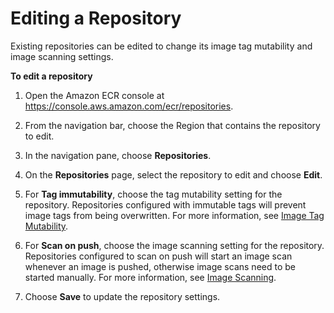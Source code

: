 # Editing a Repository<a name="repository-edit"></a>

Existing repositories can be edited to change its image tag mutability and image scanning settings\.

**To edit a repository**

1. Open the Amazon ECR console at [https://console\.aws\.amazon\.com/ecr/repositories](https://console.aws.amazon.com/ecr/repositories)\.

1. From the navigation bar, choose the Region that contains the repository to edit\.

1. In the navigation pane, choose **Repositories**\.

1. On the **Repositories** page, select the repository to edit and choose **Edit**\.

1. For **Tag immutability**, choose the tag mutability setting for the repository\. Repositories configured with immutable tags will prevent image tags from being overwritten\. For more information, see [Image Tag Mutability](image-tag-mutability.md)\.

1. For **Scan on push**, choose the image scanning setting for the repository\. Repositories configured to scan on push will start an image scan whenever an image is pushed, otherwise image scans need to be started manually\. For more information, see [Image Scanning](image-scanning.md)\.

1. Choose **Save** to update the repository settings\.